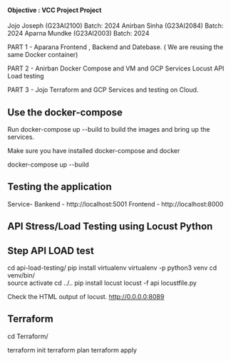 #### Objective : VCC Project Project

Jojo Joseph (G23AI2100) Batch: 2024
Anirban Sinha (G23AI2084) Batch: 2024
Aparna Mundke (G23AI2003) Batch: 2024

PART 1 - Aparana
Frontend , Backend and Datebase.
( We are reusing the same Docker container)

PART 2 - Anirban
Docker Compose and VM and GCP Services
Locust API Load testing

PART 3 - Jojo
Terraform and GCP Services and testing on Cloud.



## Use the docker-compose

Run docker-compose up --build to build the images and bring up the services.

Make sure you have installed docker-compose and docker

docker-compose up --build

## Testing the application

Service-
Bankend - http://localhost:5001
Frontend - http://localhost:8000

## API Stress/Load Testing using Locust Python

## Step API LOAD test

cd api-load-testing/
pip install virtualenv
virtualenv -p python3 venv
cd venv/bin/  
source activate
cd ../..
pip install locust
locust -f api locustfile.py

Check the HTML output of locust.
http://0.0.0.0:8089

## Terraform

cd Terraform/

terraform init
terraform plan
terraform apply

